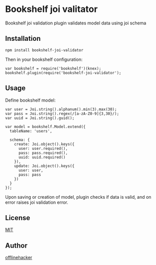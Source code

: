 # Bookshelf joi valitator

Bookshelf joi validation plugin validates model data using joi schema

## Installation

    npm install bookshelf-joi-validator

Then in your bookshelf configuration:

    var bookshelf = require('bookshelf')(knex);
    bookshelf.plugin(require('bookshelf-joi-validator');

## Usage

Define bookshelf model:

    var user = Joi.string().alphanum().min(3).max(30);
    var pass = Joi.string().regex(/[a-zA-Z0-9]{3,30}/);
    var uuid = Joi.string().guid();

    var model = bookshelf.Model.extend({
      tableName: 'users',

      schema: {
        create: Joi.object().keys({
          user: user.required(),
          pass: pass.required(),
          uuid: uuid.required()
        }),
        update: Joi.object().keys({
          user: user,
          pass: pass
        })
      }
    });

Upon saving or creation of model, plugin checks if data is valid, and on error
raises joi validation error.

## License

[MIT](https://opensource.org/licenses/MIT)

## Author

[offlinehacker](https://github.com/offlinehacker)
